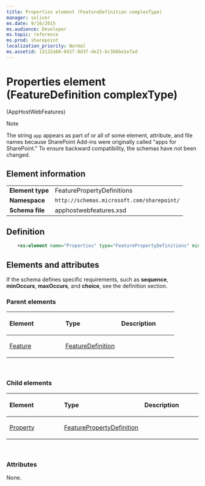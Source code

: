 ```yaml
---
title: Properties element (FeatureDefinition complexType)
manager: soliver
ms.date: 9/16/2015
ms.audience: Developer
ms.topic: reference
ms.prod: sharepoint
localization_priority: Normal
ms.assetid: 13132ab0-0417-8d3f-de21-bc3b6be1e7ad
---
```


# Properties element (FeatureDefinition complexType) 

(AppHostWebFeatures)

> [!NOTE] 
> The string `app` appears as part of or all of some element, attribute, and file names because SharePoint Add-ins were originally called "apps for SharePoint." To ensure backward compatibility, the schemas have not been changed. 

## Element information

|   |   |
|---|---|
| **Element type**  | FeaturePropertyDefinitions |
| **Namespace**  | `http://schemas.microsoft.com/sharepoint/` |
| **Schema file**  | apphostwebfeatures.xsd |

## Definition

```XML
    <xs:element name="Properties" type="FeaturePropertyDefinitions" minOccurs="0" maxOccurs="1"></xs:element>
```

## Elements and attributes

If the schema defines specific requirements, such as **sequence**, **minOccurs**, **maxOccurs**, and **choice**, see the definition section.
 

### Parent elements

<table>
<colgroup>
<col width="33%" />
<col width="33%" />
<col width="33%" />
</colgroup>
<thead>
<tr class="header">
<th align="left"><p>Element</p></th>
<th align="left"><p>Type</p></th>
<th align="left"><p>Description</p></th>
</tr>
</thead>
<tbody>
<tr class="odd">
<td align="left"><p><a href="feature-element-apphostwebfeatures.md">Feature</a></p></td>
<td align="left"><p><a href="featuredefinition-complextype-apphostwebfeatures.md">FeatureDefinition</a></p></td>
<td align="left"><p></p></td>
</tr>
</tbody>
</table>

<br/> 

### Child elements

<table>
<colgroup>
<col width="33%" />
<col width="33%" />
<col width="33%" />
</colgroup>
<thead>
<tr class="header">
<th align="left"><p>Element</p></th>
<th align="left"><p>Type</p></th>
<th align="left"><p>Description</p></th>
</tr>
</thead>
<tbody>
<tr class="odd">
<td align="left"><p><a href="property-element-featurepropertydefinitions-complextypeapphostwebfeatures.md">Property</a></p></td>
<td align="left"><p><a href="featurepropertydefinition-complextype-apphostwebfeatures.md">FeaturePropertyDefinition</a></p></td>
<td align="left"><p></p></td>
</tr>
</tbody>
</table>

<br/> 

### Attributes

None.

<br/> 

<br/> 








